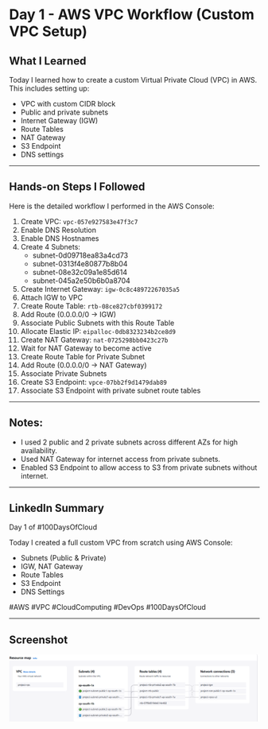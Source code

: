 # Day 1 - AWS VPC Workflow (Custom VPC Setup)

## What I Learned
Today I learned how to create a custom Virtual Private Cloud (VPC) in AWS. This includes setting up:
- VPC with custom CIDR block
- Public and private subnets
- Internet Gateway (IGW)
- Route Tables
- NAT Gateway
- S3 Endpoint
- DNS settings

---

## Hands-on Steps I Followed

Here is the detailed workflow I performed in the AWS Console:

1. Create VPC: `vpc-057e927583e47f3c7`
2. Enable DNS Resolution
3. Enable DNS Hostnames
4. Create 4 Subnets:
   - subnet-0d09718ea83a4cd73
   - subnet-0313f4e80877b8b04
   - subnet-08e32c09a1e85d614
   - subnet-045a2e50b6b0a8704
5. Create Internet Gateway: `igw-0c8c48972267035a5`
6. Attach IGW to VPC
7. Create Route Table: `rtb-08ce827cbf0399172`
8. Add Route (0.0.0.0/0 → IGW)
9. Associate Public Subnets with this Route Table
10. Allocate Elastic IP: `eipalloc-0db8323234b2ce8d9`
11. Create NAT Gateway: `nat-0725298bb0423c27b`
12. Wait for NAT Gateway to become active
13. Create Route Table for Private Subnet
14. Add Route (0.0.0.0/0 → NAT Gateway)
15. Associate Private Subnets
16. Create S3 Endpoint: `vpce-07bb2f9d1479dab89`
17. Associate S3 Endpoint with private subnet route tables

---

## Notes:
- I used 2 public and 2 private subnets across different AZs for high availability.
- Used NAT Gateway for internet access from private subnets.
- Enabled S3 Endpoint to allow access to S3 from private subnets without internet.

---

## LinkedIn Summary

Day 1 of #100DaysOfCloud

Today I created a full custom VPC from scratch using AWS Console:
- Subnets (Public & Private)
- IGW, NAT Gateway
- Route Tables
- S3 Endpoint
- DNS Settings

#AWS #VPC #CloudComputing #DevOps #100DaysOfCloud

---

## Screenshot

![VPC Resource Map](assets/screenshots/day01-vpc.png)
